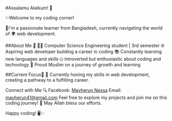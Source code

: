 #Assalamu Alaikum! 👋

✨Welcome to my coding corner!

💎I'm a passionate learner from Bangladesh, currently navigating the world of 🌍 web development. 


##About Me 👀
👨‍💻 Computer Science Engineering student | 3rd semester
🌐 Aspiring web developer building a career in coding
📚 Constantly learning new languages and skills
🤐 Introverted but enthusiastic about coding and technology
🤲 Proud Muslim on a journey of growth and learning

##Current Focus🎯
🚀 Currently honing my skills in web development, creating a pathway to a fulfilling career.

Connect with Me 🔍
Facebook: [Mayherun Nessa](https://www.facebook.com/mayherun)
Email: mayherun41@gmail.com
Feel free to explore my projects and join me on this coding journey! 🌟 May Allah bless our efforts.

Happy coding! 🖥️✨

